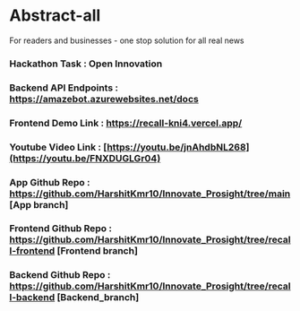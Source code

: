 # Abstract-all
For readers and businesses - one stop solution for all real news

### Hackathon Task : Open Innovation

### Backend API Endpoints : https://amazebot.azurewebsites.net/docs

### Frontend Demo Link : https://recall-kni4.vercel.app/

### Youtube Video Link : [https://youtu.be/jnAhdbNL268](https://youtu.be/FNXDUGLGr04)

### App Github Repo : https://github.com/HarshitKmr10/Innovate_Prosight/tree/main  [App branch]
### Frontend Github Repo : https://github.com/HarshitKmr10/Innovate_Prosight/tree/recall-frontend  [Frontend branch]
### Backend Github Repo : https://github.com/HarshitKmr10/Innovate_Prosight/tree/recall-backend [Backend_branch]

